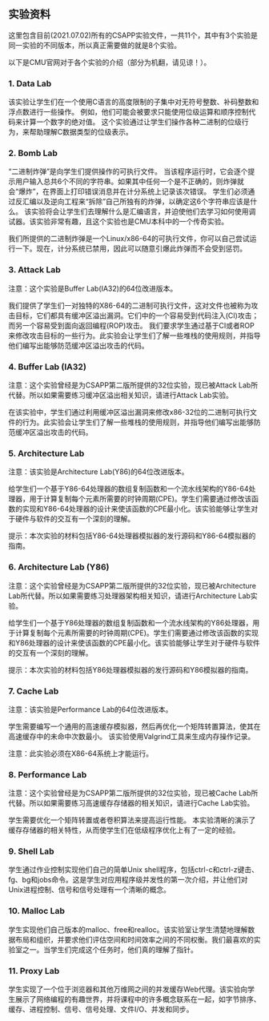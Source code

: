 ## 实验资料

这里包含目前(2021.07.02)所有的CSAPP实验文件，一共11个，其中有3个实验是同一实验的不同版本，所以真正需要做的就是8个实验。

以下是CMU官网对于各个实验的介绍（部分为机翻，请见谅！）。

### 1. Data Lab

该实验让学生们在一个使用C语言的高度限制的子集中对无符号整数、补码整数和浮点数进行一些操作。
例如，他们可能会被要求只能使用位级运算和顺序控制代码来计算一个数字的绝对值。
这个实验通过让学生们操作各种二进制的位级行为，来帮助理解C数据类型的位级表示。

### 2. Bomb Lab

“二进制炸弹”是向学生们提供操作的可执行文件。
当该程序运行时，它会逐个提示用户输入总共6个不同的字符串。如果其中任何一个是不正确的，则炸弹就会“爆炸”，在界面上打印错误消息并在计分系统上记录该次错误。
学生们必须通过反汇编以及逆向工程来“拆除”自己所独有的炸弹，以确定这6个字符串应该是什么。
该实验将会让学生们去理解什么是汇编语言，并迫使他们去学习如何使用调试器。该实验非常有趣，且这个实验也是CMU本科中的一个传奇实验。

我们所提供的二进制炸弹是一个Linux/x86-64的可执行文件，你可以自己尝试运行一下。现在，计分系统已禁用，因此可以随意引爆此炸弹而不会受到惩罚。

### 3. Attack Lab

注意：这个实验是Buffer Lab(IA32)的64位改进版本。

我们提供了学生们一对独特的X86-64的二进制可执行文件，这对文件也被称为攻击目标，它们都具有缓冲区溢出漏洞。它们中的一个容易受到代码注入(CI)攻击；而另一个容易受到面向返回编程(ROP)攻击。 
我们要求学生通过基于CI或者ROP来修改攻击目标的一些行为。此实验会让学生们了解一些堆栈的使用规则，并指导他们编写出能够防范缓冲区溢出攻击的代码。

### 4. Buffer Lab (IA32)

注意：这个实验曾经是为CSAPP第二版所提供的32位实验，现已被Attack Lab所代替。所以如果需要练习缓冲区溢出相关知识，请进行Attack Lab实验。

在该实验中，学生们通过利用缓冲区溢出漏洞来修改x86-32位的二进制可执行文件的行为。此实验会让学生们了解一些堆栈的使用规则，并指导他们编写出能够防范缓冲区溢出攻击的代码。

### 5. Architecture Lab

注意：该实验是Architecture Lab(Y86)的64位改进版本。

给学生们一个基于Y86-64处理器的数组复制函数和一个流水线架构的Y86-64处理器，用于计算复制每个元素所需要的时钟周期(CPE)。学生们需要通过修改该函数的实现和Y86-64处理器的设计来使该函数的CPE最小化。该实验能够让学生对于硬件与软件的交互有一个深刻的理解。

提示：本次实验的材料包括Y86-64处理器模拟器的发行源码和Y86-64模拟器的指南。

### 6. Architecture Lab (Y86)

注意：这个实验曾经是为CSAPP第二版所提供的32位实验，现已被Architecture Lab所代替。所以如果需要练习处理器架构相关知识，请进行Architecture Lab实验。

给学生们一个基于Y86处理器的数组复制函数和一个流水线架构的Y86处理器，用于计算复制每个元素所需要的时钟周期(CPE)。学生们需要通过修改该函数的实现和Y86处理器的设计来使该函数的CPE最小化。该实验能够让学生对于硬件与软件的交互有一个深刻的理解。

提示：本次实验的材料包括Y86处理器模拟器的发行源码和Y86模拟器的指南。

### 7. Cache Lab

注意：该实验是Performance Lab的64位改进版本。

学生需要编写一个通用的高速缓存模拟器，然后再优化一个矩阵转置算法，使其在高速缓存中的未命中次数最小。
该实验使用Valgrind工具来生成内存操作记录。

注意：此实验必须在X86-64系统上才能运行。

### 8. Performance Lab

注意：这个实验曾经是为CSAPP第二版所提供的32位实验，现已被Cache Lab所代替。所以如果需要练习高速缓存存储器的相关知识，请进行Cache Lab实验。

学生需要优化一个矩阵转置或者卷积算法来提高运行性能。
本实验清晰的演示了缓存存储器的相关特性，从而使学生们在低级程序优化上有了一定的经验。

### 9. Shell Lab

学生通过作业控制实现他们自己的简单Unix shell程序，包括ctrl-c和ctrl-z键击、fg、bg和jobs命令。这是学生对应用程序级并发性的第一次介绍，并让他们对Unix进程控制、信号和信号处理有一个清晰的概念。

### 10. Malloc Lab

学生实现他们自己版本的malloc、free和realloc。该实验室让学生清楚地理解数据布局和组织，并要求他们评估空间和时间效率之间的不同权衡。我们最喜欢的实验室之一。当学生们完成这个任务时，他们真的理解了指针。

### 11. Proxy Lab

学生实现了一个位于浏览器和其他万维网之间的并发缓存Web代理。该实验向学生展示了网络编程的有趣世界，并将课程中的许多概念联系在一起，如字节排序、缓存、进程控制、信号、信号处理、文件I/O、并发和同步。